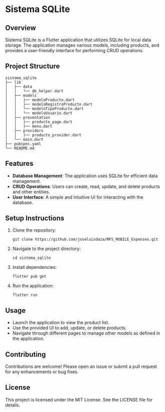 # Sistema SQLite

## Overview

Sistema SQLite is a Flutter application that utilizes SQLite for local data storage. The application manages various models, including products, and provides a user-friendly interface for performing CRUD operations.

## Project Structure

```
sistema_sqlite
├── lib
│   ├── data
│   │   └── db_helper.dart
│   ├── models
│   │   ├── modeloProducto.dart
│   │   ├── modeloRegistroProducto.dart
│   │   └── modeloTipoProducto.dart
│   │   └── modeloUsuario.dart
│   ├── presentation
│   │   ├── producto_page.dart
│   │   ├── menu.dart
│   ├── providers
│   │   ├── producto_provider.dart
│   └── main.dart
├── pubspec.yaml
└── README.md
```

## Features

- **Database Management**: The application uses SQLite for efficient data management.
- **CRUD Operations**: Users can create, read, update, and delete products and other entities.
- **User Interface**: A simple and intuitive UI for interacting with the database.

## Setup Instructions

1. Clone the repository:
   ```
   git clone https://github.com/joseluisdaza/MFS_MOBILE_Expenses.git
   ```
2. Navigate to the project directory:
   ```
   cd sistema_sqlite
   ```
3. Install dependencies:
   ```
   flutter pub get
   ```
4. Run the application:
   ```
   flutter run
   ```

## Usage

- Launch the application to view the product list.
- Use the provided UI to add, update, or delete products.
- Navigate through different pages to manage other models as defined in the application.

## Contributing

Contributions are welcome! Please open an issue or submit a pull request for any enhancements or bug fixes.

## License

This project is licensed under the MIT License. See the LICENSE file for details.
